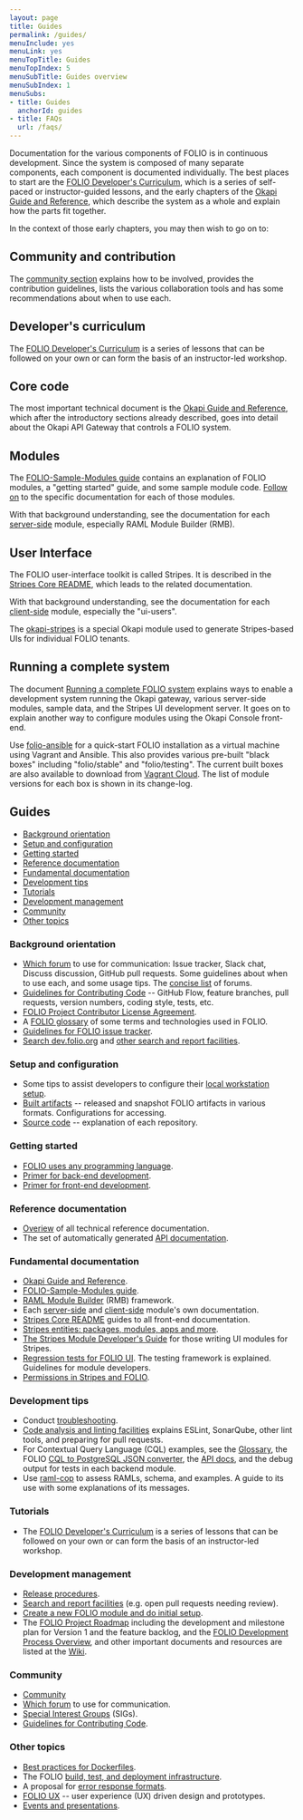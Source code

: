 ```yaml
---
layout: page
title: Guides
permalink: /guides/
menuInclude: yes
menuLink: yes
menuTopTitle: Guides
menuTopIndex: 5
menuSubTitle: Guides overview
menuSubIndex: 1
menuSubs:
- title: Guides
  anchorId: guides
- title: FAQs
  url: /faqs/
---
```


Documentation for the various components of FOLIO is in continuous
development. Since the system is composed of many separate components,
each component is documented individually. The best places to start are
the [FOLIO Developer's Curriculum](/tutorials/curriculum/), which
is a series of self-paced or instructor-guided lessons, and the early chapters
of the [Okapi Guide and Reference](https://github.com/folio-org/okapi/blob/master/doc/guide.md),
which describe the system as a whole and explain how the parts fit
together.

In the context of those early chapters, you may then wish to go on to:

## Community and contribution

The [community section](/community/) explains how to be involved,
provides the contribution guidelines, lists the various collaboration tools
and has some recommendations about when to use each.

## Developer's curriculum
The [FOLIO Developer's Curriculum](/tutorials/curriculum/) is a series
of lessons that can be followed on your own or can form the basis of an
instructor-led workshop.

## Core code

The most important technical document is the
[Okapi Guide and Reference](https://github.com/folio-org/okapi/blob/master/doc/guide.md),
which after the introductory sections already described, goes into
detail about the Okapi API Gateway that controls a FOLIO system.

## Modules

The [FOLIO-Sample-Modules guide](https://github.com/folio-org/folio-sample-modules/blob/master/README.md)
contains an explanation of FOLIO modules, a "getting started" guide,
and some sample module code.
[Follow on](https://github.com/folio-org/folio-sample-modules/blob/master/README.md#further-reading)
to the specific documentation for each of those modules.

With that background understanding, see the documentation for each
[server-side](/source-code/#server-side)
module, especially RAML Module Builder (RMB).

## User Interface

The FOLIO user-interface toolkit is called Stripes. It is described in the
[Stripes Core README](https://github.com/folio-org/stripes-core/blob/master/README.md),
which leads to the related documentation.

With that background understanding, see the documentation for each
[client-side](/source-code/#client-side)
module, especially the "ui-users".

The
[okapi-stripes](https://github.com/folio-org/okapi-stripes/blob/master/README.md)
is a special Okapi module used to generate Stripes-based UIs
for individual FOLIO tenants.

## Running a complete system

The document
[Running a complete FOLIO system](https://github.com/folio-org/ui-okapi-console/blob/master/doc/running-a-complete-system.md)
explains ways to enable a development system running the Okapi gateway,
various server-side modules, sample data, and the Stripes UI development server.
It goes on to explain another way to configure modules using the Okapi Console front-end.

Use [folio-ansible](https://github.com/folio-org/folio-ansible/blob/master/README.md)
for a quick-start FOLIO installation as a virtual machine using Vagrant and Ansible.
This also provides various pre-built "black boxes" including
"folio/stable" and "folio/testing".
The current built boxes are also available to download from
[Vagrant Cloud](https://app.vagrantup.com/folio).
The list of module versions for each box is shown in its change-log.

## Guides

<!-- ../../okapi/doc/md2toc -l 2 -h 3 index.md -->
* [Background orientation](#background-orientation)
* [Setup and configuration](#setup-and-configuration)
* [Getting started](#getting-started)
* [Reference documentation](#reference-documentation)
* [Fundamental documentation](#fundamental-documentation)
* [Development tips](#development-tips)
* [Tutorials](#tutorials)
* [Development management](#development-management)
* [Community](#community)
* [Other topics](#other-topics)

### Background orientation

- [Which forum](/guidelines/which-forum/) to use for communication:
  Issue tracker, Slack chat, Discuss discussion, GitHub pull requests.
  Some guidelines about when to use each, and some usage tips.
  The [concise list](/community/#collaboration-tools) of forums.
- [Guidelines for Contributing Code](/guidelines/contributing/) --
  GitHub Flow, feature branches, pull requests, version numbers, coding style,
  tests, etc.
- [FOLIO Project Contributor License Agreement](/guidelines/cla-process).
- A [FOLIO glossary](/reference/glossary) of some terms and technologies used in FOLIO.
- [Guidelines for FOLIO issue tracker](/guidelines/issue-tracker/).
- [Search dev.folio.org](/search) and [other search and report facilities](/search-other).

### Setup and configuration

- Some tips to assist developers to configure their
  [local workstation setup](setup).
- [Built artifacts](/download/artifacts/) -- released and snapshot FOLIO artifacts in various formats.
Configurations for accessing.
- [Source code](/source-code/) -- explanation of each repository.

### Getting started

- [FOLIO uses any programming language](any-programming-language/).
- [Primer for back-end development](/start/primer-develop-backend/).
- [Primer for front-end development](/start/primer-develop-frontend/).

### Reference documentation

- [Overiew](/reference/) of all technical reference documentation.
- <span id="api-reference"/> The set of automatically generated [API documentation](/reference/api/).

### Fundamental documentation

- [Okapi Guide and Reference](https://github.com/folio-org/okapi/blob/master/doc/guide.md).
- [FOLIO-Sample-Modules guide](https://github.com/folio-org/folio-sample-modules/blob/master/README.md).
- [RAML Module Builder](https://github.com/folio-org/raml-module-builder) (RMB) framework.
- Each [server-side](/source-code/#server-side) and [client-side](/source-code/#client-side)
module's own documentation.
- [Stripes Core README](https://github.com/folio-org/stripes-core/blob/master/README.md)
guides to all front-end documentation.
- [Stripes entities: packages, modules, apps and more](https://github.com/folio-org/stripes-core/blob/master/doc/modules-apps-etc.md).
- [The Stripes Module Developer's Guide](https://github.com/folio-org/stripes-core/blob/master/doc/dev-guide.md)
for those writing UI modules for Stripes.
- [Regression tests for FOLIO UI](https://github.com/folio-org/ui-testing).
The testing framework is explained. Guidelines for module developers.
- [Permissions in Stripes and FOLIO](https://github.com/folio-org/stripes-core/blob/master/doc/permissions.md).

### Development tips

- Conduct [troubleshooting](troubleshooting).
- [Code analysis and linting facilities](code-analysis) explains ESLint, SonarQube, other lint tools, and preparing for pull requests.
- For Contextual Query Language (CQL) examples, see the [Glossary](/reference/glossary/#cql), the FOLIO [CQL to PostgreSQL JSON converter](https://github.com/folio-org/cql2pgjson-java), the [API docs](/reference/api/), and the debug output for tests in each backend module.
- Use [raml-cop](/guides/raml-cop/) to assess RAMLs, schema, and examples. A guide to its use with some explanations of its messages.

### Tutorials

- The [FOLIO Developer's Curriculum](/tutorials/curriculum/) is a series
of lessons that can be followed on your own or can form the basis of an
instructor-led workshop.

### Development management

- [Release procedures](/guidelines/release-procedures/).
- [Search and report facilities](/search-other) (e.g. open pull requests needing review).
- [Create a new FOLIO module and do initial setup](/guidelines/create-new-repo/).
- The [FOLIO Project Roadmap](https://wiki.folio.org/display/PC/FOLIO+Roadmap) including the development and milestone plan for Version 1 and the feature backlog,
and the [FOLIO Development Process Overview](https://wiki.folio.org/display/COMMUNITY/FOLIO+Development+Process+Overview), and other important documents and resources are listed at the [Wiki](https://wiki.folio.org).

### Community

- [Community](/community/)
- [Which forum](/guidelines/which-forum/) to use for communication.
- [Special Interest Groups](https://wiki.folio.org/display/PC/Special+Interest+Groups) (SIGs).
- [Guidelines for Contributing Code](/guidelines/contributing/).

### Other topics

- [Best practices for Dockerfiles](best-practices-dockerfiles).
- The FOLIO [build, test, and deployment infrastructure](automation).
- A proposal for [error response formats](https://github.com/folio-org/okapi/blob/master/doc/error-formats-in-folio.md).
- [FOLIO UX](http://ux.folio.org/) -- user experience (UX) driven design and prototypes.
- [Events and presentations](events).
